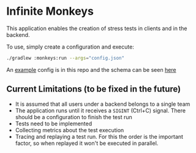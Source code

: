 # Infinite Monkeys

This application enables the creation of stress tests in clients and in the backend.

To use, simply create a configuration and execute:

```bash
./gradlew :monkeys:run --args="config.json"
```

An [example](example.json) config is in this repo and the schema can be seen [here](schema.json)

## Current Limitations (to be fixed in the future)

* It is assumed that all users under a backend belongs to a single team
* The application runs until it receives a `SIGINT` (Ctrl+C) signal. There should be a configuration
  to finish the test run
* Tests need to be implemented
* Collecting metrics about the test execution
* Tracing and replaying a test run. For this the order is the important factor, so when replayed it
  won't be executed in parallel.
